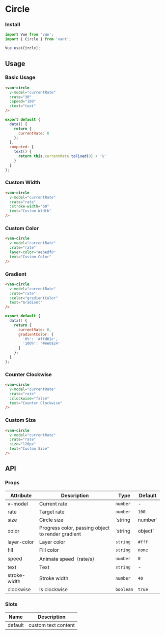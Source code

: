 # Circle

### Install

``` javascript
import Vue from 'vue';
import { Circle } from 'vant';

Vue.use(Circle);
```

## Usage

### Basic Usage

```html
<van-circle
  v-model="currentRate"
  :rate="30"
  :speed="100"
  :text="text"
/>
```

``` javascript
export default {
  data() {
    return {
      currentRate: 0
    };
  },
  computed: {
    text() {
      return this.currentRate.toFixed(0) + '%'
    }
  }
};
```

### Custom Width

```html
<van-circle
  v-model="currentRate"
  :rate="rate"
  :stroke-width="60"
  text="Custom Width"
/>
```

### Custom Color

```html
<van-circle
  v-model="currentRate"
  :rate="rate"
  layer-color="#ebedf0"
  text="Custom Color"
/>
```

### Gradient

```html
<van-circle
  v-model="currentRate"
  :rate="rate"
  :color="gradientColor"
  text="Gradient"
/>
```

``` javascript
export default {
  data() {
    return {
      currentRate: 0,
      gradientColor: {
        '0%': '#ffd01e',
        '100%': '#ee0a24'
      }
    };
  }
};
```

### Counter Clockwise

```html
<van-circle
  v-model="currentRate"
  :rate="rate"
  :clockwise="false"
  text="Counter Clockwise"
/>
```

### Custom Size

```html
<van-circle
  v-model="currentRate"
  :rate="rate"
  size="120px"
  text="Custom Size"
/>
```

## API

### Props

| Attribute | Description | Type | Default |
|------|------|------|------|
| v-model | Current rate | `number` | - |
| rate | Target rate | `number` | `100` |
| size | Circle size | `string | number` | `100px` |
| color | Progress color, passing object to render gradient | `string | object` | `#1989fa` |
| layer-color | Layer color | `string` | `#fff` |
| fill | Fill color | `string` | `none` |
| speed | Animate speed（rate/s）| `number` | `0` |
| text | Text | `string` | - |
| stroke-width | Stroke width | `number` | `40` |
| clockwise | Is clockwise | `boolean` | `true` |

### Slots

| Name | Description |
|------|------|
| default | custom text content |
